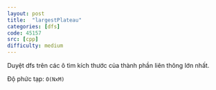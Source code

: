 ```yaml
---
layout: post
title:  "largestPlateau"
categories: [dfs]
code: 45157
src: [cpp]
difficulty: medium
---
```


Duyệt dfs trên các ô tìm kích thước của thành phần liên thông lớn nhất.

Độ phức tạp: `O(NxM)`
